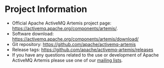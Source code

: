 # Project Information

 - Official Apache ActiveMQ Artemis project page: https://activemq.apache.org/components/artemis/.
 - Software download: <https://activemq.apache.org/components/artemis/download/>
 - Git repository: <https://github.com/apache/activemq-artemis>
 - Release tags: <https://github.com/apache/activemq-artemis/releases>
 - If you have any questions related to the use or development of 
   Apache ActiveMQ Artemis please use one of our [mailing lists](https://activemq.apache.org/contact).
